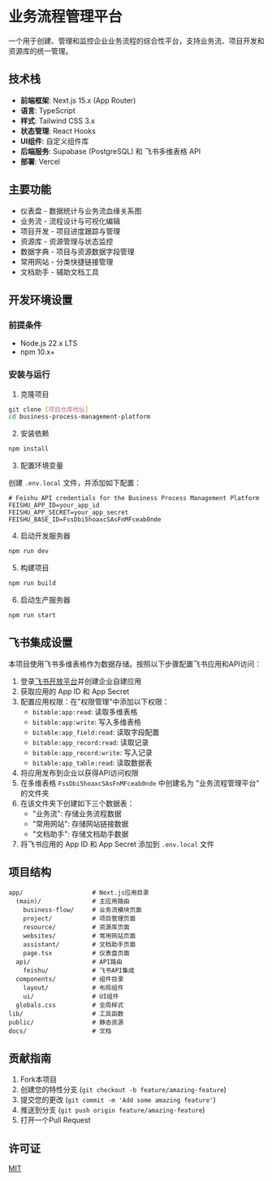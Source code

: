 # 业务流程管理平台

一个用于创建、管理和监控企业业务流程的综合性平台，支持业务流、项目开发和资源库的统一管理。

## 技术栈

- **前端框架**: Next.js 15.x (App Router)
- **语言**: TypeScript
- **样式**: Tailwind CSS 3.x
- **状态管理**: React Hooks
- **UI组件**: 自定义组件库
- **后端服务**: Supabase (PostgreSQL) 和 飞书多维表格 API
- **部署**: Vercel

## 主要功能

- 仪表盘 - 数据统计与业务流血缘关系图
- 业务流 - 流程设计与可视化编辑
- 项目开发 - 项目进度跟踪与管理
- 资源库 - 资源管理与状态监控
- 数据字典 - 项目与资源数据字段管理
- 常用网站 - 分类快捷链接管理
- 文档助手 - 辅助文档工具

## 开发环境设置

### 前提条件

- Node.js 22.x LTS
- npm 10.x+

### 安装与运行

1. 克隆项目

```bash
git clone [项目仓库地址]
cd business-process-management-platform
```

2. 安装依赖

```bash
npm install
```

3. 配置环境变量

创建 `.env.local` 文件，并添加如下配置：

```
# Feishu API credentials for the Business Process Management Platform
FEISHU_APP_ID=your_app_id
FEISHU_APP_SECRET=your_app_secret
FEISHU_BASE_ID=FssDbi5hoaxcSAsFnMFceab0nde
```

4. 启动开发服务器

```bash
npm run dev
```

5. 构建项目

```bash
npm run build
```

6. 启动生产服务器

```bash
npm run start
```

## 飞书集成设置

本项目使用飞书多维表格作为数据存储。按照以下步骤配置飞书应用和API访问：

1. 登录[飞书开放平台](https://open.feishu.cn/app)并创建企业自建应用
2. 获取应用的 App ID 和 App Secret
3. 配置应用权限：在"权限管理"中添加以下权限：
   - `bitable:app:read`: 读取多维表格
   - `bitable:app:write`: 写入多维表格
   - `bitable:app_field:read`: 读取字段配置
   - `bitable:app_record:read`: 读取记录
   - `bitable:app_record:write`: 写入记录
   - `bitable:app_table:read`: 读取数据表
4. 将应用发布到企业以获得API访问权限
5. 在多维表格 `FssDbi5hoaxcSAsFnMFceab0nde` 中创建名为 "业务流程管理平台" 的文件夹
6. 在该文件夹下创建如下三个数据表：
   - "业务流": 存储业务流程数据
   - "常用网站": 存储网站链接数据
   - "文档助手": 存储文档助手数据
7. 将飞书应用的 App ID 和 App Secret 添加到 `.env.local` 文件

## 项目结构

```
app/                   # Next.js应用目录
  (main)/              # 主应用路由
    business-flow/     # 业务流模块页面
    project/           # 项目管理页面
    resource/          # 资源库页面
    websites/          # 常用网站页面
    assistant/         # 文档助手页面
    page.tsx           # 仪表盘页面
  api/                 # API路由
    feishu/            # 飞书API集成
  components/          # 组件目录
    layout/            # 布局组件
    ui/                # UI组件
  globals.css          # 全局样式
lib/                   # 工具函数
public/                # 静态资源
docs/                  # 文档
```

## 贡献指南

1. Fork本项目
2. 创建您的特性分支 (`git checkout -b feature/amazing-feature`)
3. 提交您的更改 (`git commit -m 'Add some amazing feature'`)
4. 推送到分支 (`git push origin feature/amazing-feature`)
5. 打开一个Pull Request

## 许可证

[MIT](LICENSE) 